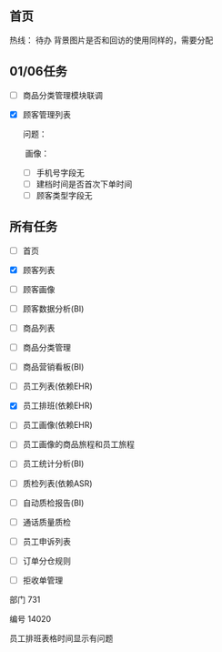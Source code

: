 ## 首页

热线： 待办 背景图片是否和回访的使用同样的，需要分配

## 01/06任务

- [ ] 商品分类管理模块联调

- [x] 顾客管理列表

  问题：

  ​	画像：

  - [ ] 手机号字段无
  - [ ] 建档时间是否首次下单时间
  - [ ] 顾客类型字段无

## 所有任务

- [ ] 首页
- [x] 顾客列表
- [ ] 顾客画像
- [ ] 顾客数据分析(BI)
- [ ] 商品列表
- [ ] 商品分类管理
- [ ] 商品营销看板(BI)
- [ ] 员工列表(依赖EHR)
- [x] 员工排班(依赖EHR)
- [ ] 员工画像(依赖EHR)
- [ ] 员工画像的商品旅程和员工旅程
- [ ] 员工统计分析(BI)
- [ ] 质检列表(依赖ASR)
- [ ] 自动质检报告(BI)
- [ ] 通话质量质检
- [ ] 员工申诉列表
- [ ] 订单分仓规则
- [ ] 拒收单管理





部门 731

编号   14020



员工排班表格时间显示有问题















